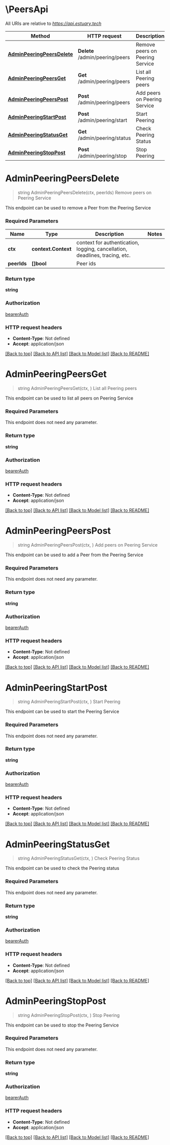 # \PeersApi

All URIs are relative to *https://api.estuary.tech*

Method | HTTP request | Description
------------- | ------------- | -------------
[**AdminPeeringPeersDelete**](PeersApi.md#AdminPeeringPeersDelete) | **Delete** /admin/peering/peers | Remove peers on Peering Service
[**AdminPeeringPeersGet**](PeersApi.md#AdminPeeringPeersGet) | **Get** /admin/peering/peers | List all Peering peers
[**AdminPeeringPeersPost**](PeersApi.md#AdminPeeringPeersPost) | **Post** /admin/peering/peers | Add peers on Peering Service
[**AdminPeeringStartPost**](PeersApi.md#AdminPeeringStartPost) | **Post** /admin/peering/start | Start Peering
[**AdminPeeringStatusGet**](PeersApi.md#AdminPeeringStatusGet) | **Get** /admin/peering/status | Check Peering Status
[**AdminPeeringStopPost**](PeersApi.md#AdminPeeringStopPost) | **Post** /admin/peering/stop | Stop Peering


# **AdminPeeringPeersDelete**
> string AdminPeeringPeersDelete(ctx, peerIds)
Remove peers on Peering Service

This endpoint can be used to remove a Peer from the Peering Service

### Required Parameters

Name | Type | Description  | Notes
------------- | ------------- | ------------- | -------------
 **ctx** | **context.Context** | context for authentication, logging, cancellation, deadlines, tracing, etc.
  **peerIds** | **[]bool**| Peer ids | 

### Return type

**string**

### Authorization

[bearerAuth](../README.md#bearerAuth)

### HTTP request headers

 - **Content-Type**: Not defined
 - **Accept**: application/json

[[Back to top]](#) [[Back to API list]](../README.md#documentation-for-api-endpoints) [[Back to Model list]](../README.md#documentation-for-models) [[Back to README]](../README.md)

# **AdminPeeringPeersGet**
> string AdminPeeringPeersGet(ctx, )
List all Peering peers

This endpoint can be used to list all peers on Peering Service

### Required Parameters
This endpoint does not need any parameter.

### Return type

**string**

### Authorization

[bearerAuth](../README.md#bearerAuth)

### HTTP request headers

 - **Content-Type**: Not defined
 - **Accept**: application/json

[[Back to top]](#) [[Back to API list]](../README.md#documentation-for-api-endpoints) [[Back to Model list]](../README.md#documentation-for-models) [[Back to README]](../README.md)

# **AdminPeeringPeersPost**
> string AdminPeeringPeersPost(ctx, )
Add peers on Peering Service

This endpoint can be used to add a Peer from the Peering Service

### Required Parameters
This endpoint does not need any parameter.

### Return type

**string**

### Authorization

[bearerAuth](../README.md#bearerAuth)

### HTTP request headers

 - **Content-Type**: Not defined
 - **Accept**: application/json

[[Back to top]](#) [[Back to API list]](../README.md#documentation-for-api-endpoints) [[Back to Model list]](../README.md#documentation-for-models) [[Back to README]](../README.md)

# **AdminPeeringStartPost**
> string AdminPeeringStartPost(ctx, )
Start Peering

This endpoint can be used to start the Peering Service

### Required Parameters
This endpoint does not need any parameter.

### Return type

**string**

### Authorization

[bearerAuth](../README.md#bearerAuth)

### HTTP request headers

 - **Content-Type**: Not defined
 - **Accept**: application/json

[[Back to top]](#) [[Back to API list]](../README.md#documentation-for-api-endpoints) [[Back to Model list]](../README.md#documentation-for-models) [[Back to README]](../README.md)

# **AdminPeeringStatusGet**
> string AdminPeeringStatusGet(ctx, )
Check Peering Status

This endpoint can be used to check the Peering status

### Required Parameters
This endpoint does not need any parameter.

### Return type

**string**

### Authorization

[bearerAuth](../README.md#bearerAuth)

### HTTP request headers

 - **Content-Type**: Not defined
 - **Accept**: application/json

[[Back to top]](#) [[Back to API list]](../README.md#documentation-for-api-endpoints) [[Back to Model list]](../README.md#documentation-for-models) [[Back to README]](../README.md)

# **AdminPeeringStopPost**
> string AdminPeeringStopPost(ctx, )
Stop Peering

This endpoint can be used to stop the Peering Service

### Required Parameters
This endpoint does not need any parameter.

### Return type

**string**

### Authorization

[bearerAuth](../README.md#bearerAuth)

### HTTP request headers

 - **Content-Type**: Not defined
 - **Accept**: application/json

[[Back to top]](#) [[Back to API list]](../README.md#documentation-for-api-endpoints) [[Back to Model list]](../README.md#documentation-for-models) [[Back to README]](../README.md)


